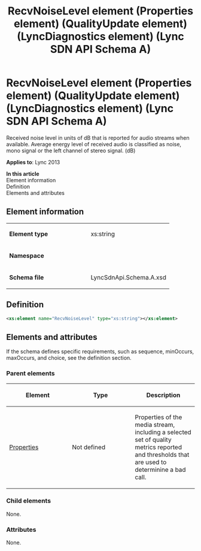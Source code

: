 ﻿---
title: RecvNoiseLevel element (Properties element) (QualityUpdate element) (LyncDiagnostics element) (Lync SDN API Schema A)
TOCTitle: RecvNoiseLevel element
ms:assetid: 39e26f79-86b7-9a4b-4253-a354c86b58cb
ms:mtpsurl: https://msdn.microsoft.com/en-us/library/Dn439256(v=office.15)
ms:contentKeyID: 57260992
ms.date: 07/24/2014
mtps_version: v=office.15
dev_langs:
- xml
---

# RecvNoiseLevel element (Properties element) (QualityUpdate element) (LyncDiagnostics element) (Lync SDN API Schema A)

Received noise level in units of dB that is reported for audio streams when available. Average energy level of received audio is classified as noise, mono signal or the left channel of stereo signal. (dB)


**Applies to**: Lync 2013

**In this article**  
Element information  
Definition  
Elements and attributes  

## Element information

<table>
<colgroup>
<col style="width: 50%" />
<col style="width: 50%" />
</colgroup>
<tbody>
<tr class="odd">
<td><p><strong>Element type</strong></p></td>
<td><p>xs:string</p></td>
</tr>
<tr class="even">
<td><p><strong>Namespace</strong></p></td>
<td><p></p></td>
</tr>
<tr class="odd">
<td><p><strong>Schema file</strong></p></td>
<td><p>LyncSdnApi.Schema.A.xsd</p></td>
</tr>
</tbody>
</table>


## Definition

``` xml
<xs:element name="RecvNoiseLevel" type="xs:string"></xs:element>
```

## Elements and attributes

If the schema defines specific requirements, such as sequence, minOccurs, maxOccurs, and choice, see the definition section.

### Parent elements

<table>
<colgroup>
<col style="width: 33%" />
<col style="width: 33%" />
<col style="width: 33%" />
</colgroup>
<thead>
<tr class="header">
<th><p>Element</p></th>
<th><p>Type</p></th>
<th><p>Description</p></th>
</tr>
</thead>
<tbody>
<tr class="odd">
<td><p><a href="properties-element-qualityupdate-element-lyncdiagnostics-element-lync-sdn-api-schema-a.md">Properties</a></p></td>
<td><p>Not defined</p></td>
<td><p>Properties of the media stream, including a selected set of quality metrics reported and thresholds that are used to determinine a bad call.</p></td>
</tr>
</tbody>
</table>


### Child elements

None.

### Attributes

None.


